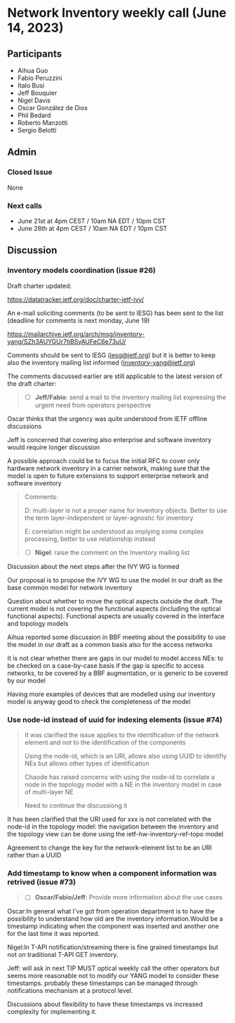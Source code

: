 # Network Inventory weekly call (June 14, 2023)

## Participants

- Aihua Guo
- Fabio Peruzzini
- Italo Busi
- Jeff Bouquier
- Nigel Davis
- Oscar González de Dios
- Phil Bedard
- Roberto Manzotti
- Sergio Belotti

## Admin

### Closed Issue

None

### Next calls

- June 21st at 4pm CEST / 10am NA EDT / 10pm CST
- June 28th at 4pm CEST / 10am NA EDT / 10pm CST

## Discussion

### Inventory models coordination (issue #26)

Draft charter updated:

https://datatracker.ietf.org/doc/charter-ietf-ivy/

An e-mail soliciting comments (to be sent to IESG) has been sent to the list (deadline for comments is next monday, June 19)

https://mailarchive.ietf.org/arch/msg/inventory-yang/SZh3AUYGUr7tiBSyAUFeC6e73uU/

Comments should be sent to IESG (iesg@ietf.org) but it is better to keep also the inventory mailing list informed (inventory-yang@ietf.org)

The comments discussed earlier are still applicable to the latest version of the draft charter:

> - [ ] **Jeff/Fabio**: send a mail to the inventory mailing list expressing the urgent need from operators perspective
> 

Oscar thinks that the urgency was quite understood from IETF offline discussions

Jeff is concerned that covering also enterprise and software inventory would require longer discussion

A possible approach could be to focus the initial RFC to cover only hardware network inventory in a carrier network, making sure that the model is open to future extensions to support enterprise network and software inventory

> Comments:
> 
> D: multi-layer is not a proper name for inventory objects. Better to use the term layer-independent or layer-agnostic for inventory
> 
> E: correlation might be understood as implying some complex processing, better to use relationship instead
>
> - [ ] **Nigel**: raise the comment on the Inventory mailing list
> 

Discussion about the next steps after the IVY WG is formed

Our proposal is to propose the IVY WG to use the model in our draft as the base common model for network inventory

Question about whether to move the optical aspects outside the draft. The current model is not covering the functional aspects (including the optical functional aspects). Functional aspects are usually covered in the interface and topology models

Aihua reported some discussion in BBF meeting about the possibility to use the model in our draft as a common basis also for the access networks

It is not clear whether there are gaps in our model to model access NEs: to be checked on a case-by-case basis if the gap is specific to access networks, to be covered by a BBF augmentation, or is generic to be covered by our model

Having more examples of devices that are modelled using our inventory model is anyway good to check the completeness of the model

### Use node-id instead of uuid for indexing elements (issue #74)

> It was clarified the issue applies to the identification of the network element and not to the identification of the components
> 
> Using the node-id, which is an URI, allows also using UUID to identifiy NEs but allows other types of identification
> 
> Chaode has raised concerns with using the node-id to correlate a node in the topology model with a NE in the inventory model in case of multi-layer NE
> 
> Need to continue the discussiong it 
> 

It has been clarified that the URI used for xxx is not correlated with the node-id in the topology model: the navigation between the inventory and the topology view can be done using the ietf-hw-inventory-ref-topo model

Agreement to change the key for the network-element list to be an URI rather than a UUID

### Add timestamp to know when a component information was retrived (issue #73)

> - [ ] **Oscar/Fabio/Jeff**: Provide more information about the use cases
> 

Oscar:In general what I've got from operation department is to have the possibility to understand how old are the inventory information.Would be a timestamp indicating when the component was inserted and another one for the last time it was reported.

Nigel:In T-API notification/streaming there is fine grained timestamps but not on traditional T-API GET inventory.

Jeff: will ask in next TIP MUST optical weekly call the other operators but seems more reasonable not to modify our YANG model to consider these timestamps. probably these timestamps can be managed through notifications mechanism at a protocol level.

Discussions about flexibility to have these timestamps vs increased complexity for implementing it.
